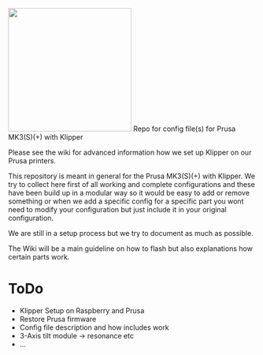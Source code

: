 <img src="https://user-images.githubusercontent.com/42968695/116128687-7e262b00-a6c9-11eb-9e43-75c72f7666b7.jpg"  width="250" height="250">
Repo for config file(s) for Prusa MK3(S)(+) with Klipper

Please see the wiki for advanced information how we set up Klipper on our Prusa printers.

This repository is meant in general for the Prusa MK3(S)(+) with Klipper.
We try to collect here first of all working and complete configurations and these have been build up in a modular way so it would be easy to add or remove something or when we add a specific config for a specific part you wont need to modify your configuration but just include it in your original configuration.

We are still in a setup process but we try to document as much as possible.

The Wiki will be a main guideline on how to flash but also explanations how certain parts work.

# ToDo

- Klipper Setup on Raspberry and Prusa
- Restore Prusa firmware
- Config file description and how includes work
- 3-Axis tilt module -> resonance etc
- ...

